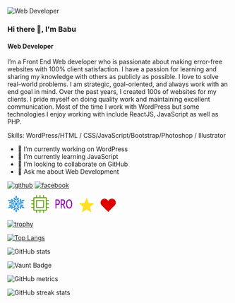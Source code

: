 ![Web Developer]( https://scontent.fspd5-1.fna.fbcdn.net/v/t39.30808-6/420358116_3562881887312650_900796657509258510_n.jpg?stp=c0.7.520.519a_dst-jpg_p180x540&_nc_cat=109&ccb=1-7&_nc_sid=efb6e6&_nc_eui2=AeGwtHHTExIwCkteG2AHGgmtAhFQzYU_-5YCEVDNhT_7llwDSIiYa5dtaYAPgi5J4HHbXpnhXzXiCb8P5UzZzsB4&_nc_ohc=kJy2XBk44e0AX-Ol1pD&_nc_ht=scontent.fspd5-1.fna&oh=00_AfB-RooHg1cnweu1rZG63gW4pEl2r4Th64g9Ya9WfdNQ2g&oe=65B4B07A)
 
 ### Hi there 👋, I'm Babu
#### Web Developer


 I’m a Front End Web developer who is passionate about making error-free websites with 100% client satisfaction. I have a passion for learning and sharing my knowledge with others as publicly as possible. I love to solve real-world problems. I am strategic, goal-oriented, and always work with an end goal in mind. Over the past years, I created 100s of websites for my clients. I pride myself on doing quality work and maintaining excellent communication. Most of the time I work with WordPress but some technologies I enjoy working with include ReactJS, JavaScript as well as PHP.

Skills: WordPress/HTML / CSS/JavaScript/Bootstrap/Photoshop / Illustrator

- 🔭 I’m currently working on WordPress 
- 🌱 I’m currently learning JavaScript 
- 👯 I’m looking to collaborate on GitHub 
- 💬 Ask me about Web Development 


[<img src='https://cdn.jsdelivr.net/npm/simple-icons@3.0.1/icons/github.svg' alt='github' height='40'>](https://github.com/https://github.com/bdbabu1996/bdbabu1996/tree/main)  [<img src='https://cdn.jsdelivr.net/npm/simple-icons@3.0.1/icons/facebook.svg' alt='facebook' height='40'>](https://www.facebook.com/https://www.facebook.com/princebabu.shiku)  

<a href='https://archiveprogram.github.com/'><img src='https://raw.githubusercontent.com/acervenky/animated-github-badges/master/assets/acbadge.gif' width='40' height='40'></a> <a href='https://docs.github.com/en/developers'><img src='https://raw.githubusercontent.com/acervenky/animated-github-badges/master/assets/devbadge.gif' width='40' height='40'></a> <a href='https://github.com/pricing'><img src='https://raw.githubusercontent.com/acervenky/animated-github-badges/master/assets/pro.gif' width='40' height='40'></a> <a href='https://stars.github.com/'><img src='https://raw.githubusercontent.com/acervenky/animated-github-badges/master/assets/starbadge.gif' width='35' height='35'></a> <a href='https://docs.github.com/en/github/supporting-the-open-source-community-with-github-sponsors'><img src='https://raw.githubusercontent.com/acervenky/animated-github-badges/master/assets/sponsorbadge.gif' width='35' height='35'></a> 

[![trophy](https://github-profile-trophy.vercel.app/?username=https://github.com/bdbabu1996/bdbabu1996/tree/main)](https://github.com/ryo-ma/github-profile-trophy)

[![Top Langs](https://github-readme-stats.vercel.app/api/top-langs/?username=https://github.com/bdbabu1996/bdbabu1996/tree/main)](https://github.com/anuraghazra/github-readme-stats)

![GitHub stats](https://github-readme-stats.vercel.app/api?username=https://github.com/bdbabu1996/bdbabu1996/tree/main&show_icons=true&count_private=true)  

![Vaunt Badge](https://api.vaunt.dev/v1/github/entities/https://github.com/bdbabu1996/bdbabu1996/tree/main/contributions?format=svg&private=true)  

![GitHub metrics](https://metrics.lecoq.io/https://github.com/bdbabu1996/bdbabu1996/tree/main)  

![GitHub streak stats](https://streak-stats.demolab.com/?user=https://github.com/bdbabu1996/bdbabu1996/tree/main)  

